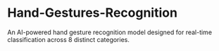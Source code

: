 # Hand-Gestures-Recognition
An AI-powered hand gesture recognition model designed for real-time classification across 8 distinct categories.

